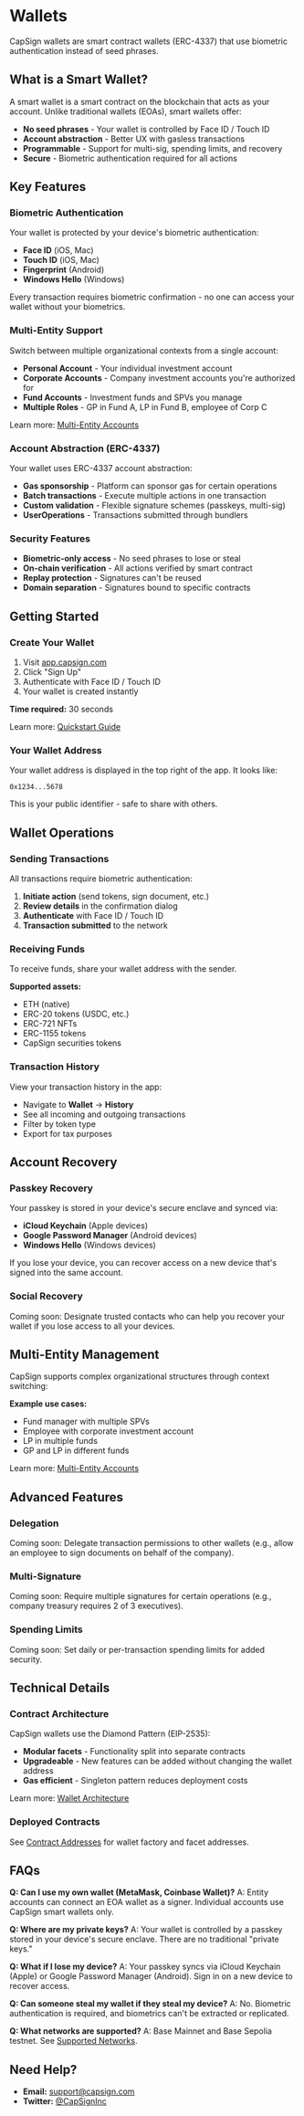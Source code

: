 # Wallets

CapSign wallets are smart contract wallets (ERC-4337) that use biometric authentication instead of seed phrases.

## What is a Smart Wallet?

A smart wallet is a smart contract on the blockchain that acts as your account. Unlike traditional wallets (EOAs), smart wallets offer:

- **No seed phrases** - Your wallet is controlled by Face ID / Touch ID
- **Account abstraction** - Better UX with gasless transactions
- **Programmable** - Support for multi-sig, spending limits, and recovery
- **Secure** - Biometric authentication required for all actions

## Key Features

### Biometric Authentication

Your wallet is protected by your device's biometric authentication:

- **Face ID** (iOS, Mac)
- **Touch ID** (iOS, Mac)
- **Fingerprint** (Android)
- **Windows Hello** (Windows)

Every transaction requires biometric confirmation - no one can access your wallet without your biometrics.

### Multi-Entity Support

Switch between multiple organizational contexts from a single account:

- **Personal Account** - Your individual investment account
- **Corporate Accounts** - Company investment accounts you're authorized for
- **Fund Accounts** - Investment funds and SPVs you manage
- **Multiple Roles** - GP in Fund A, LP in Fund B, employee of Corp C

Learn more: [Multi-Entity Accounts](multi-entity-accounts.md)

### Account Abstraction (ERC-4337)

Your wallet uses ERC-4337 account abstraction:

- **Gas sponsorship** - Platform can sponsor gas for certain operations
- **Batch transactions** - Execute multiple actions in one transaction
- **Custom validation** - Flexible signature schemes (passkeys, multi-sig)
- **UserOperations** - Transactions submitted through bundlers

### Security Features

- **Biometric-only access** - No seed phrases to lose or steal
- **On-chain verification** - All actions verified by smart contract
- **Replay protection** - Signatures can't be reused
- **Domain separation** - Signatures bound to specific contracts

## Getting Started

### Create Your Wallet

1. Visit [app.capsign.com](https://app.capsign.com)
2. Click "Sign Up"
3. Authenticate with Face ID / Touch ID
4. Your wallet is created instantly

**Time required:** 30 seconds

Learn more: [Quickstart Guide](/quickstart.md)

### Your Wallet Address

Your wallet address is displayed in the top right of the app. It looks like:

```
0x1234...5678
```

This is your public identifier - safe to share with others.

## Wallet Operations

### Sending Transactions

All transactions require biometric authentication:

1. **Initiate action** (send tokens, sign document, etc.)
2. **Review details** in the confirmation dialog
3. **Authenticate** with Face ID / Touch ID
4. **Transaction submitted** to the network

### Receiving Funds

To receive funds, share your wallet address with the sender.

**Supported assets:**
- ETH (native)
- ERC-20 tokens (USDC, etc.)
- ERC-721 NFTs
- ERC-1155 tokens
- CapSign securities tokens

### Transaction History

View your transaction history in the app:

- Navigate to **Wallet** → **History**
- See all incoming and outgoing transactions
- Filter by token type
- Export for tax purposes

## Account Recovery

### Passkey Recovery

Your passkey is stored in your device's secure enclave and synced via:

- **iCloud Keychain** (Apple devices)
- **Google Password Manager** (Android devices)
- **Windows Hello** (Windows devices)

If you lose your device, you can recover access on a new device that's signed into the same account.

### Social Recovery

Coming soon: Designate trusted contacts who can help you recover your wallet if you lose access to all your devices.

## Multi-Entity Management

CapSign supports complex organizational structures through context switching:

**Example use cases:**
- Fund manager with multiple SPVs
- Employee with corporate investment account
- LP in multiple funds
- GP and LP in different funds

Learn more: [Multi-Entity Accounts](multi-entity-accounts.md)

## Advanced Features

### Delegation

Coming soon: Delegate transaction permissions to other wallets (e.g., allow an employee to sign documents on behalf of the company).

### Multi-Signature

Coming soon: Require multiple signatures for certain operations (e.g., company treasury requires 2 of 3 executives).

### Spending Limits

Coming soon: Set daily or per-transaction spending limits for added security.

## Technical Details

### Contract Architecture

CapSign wallets use the Diamond Pattern (EIP-2535):

- **Modular facets** - Functionality split into separate contracts
- **Upgradeable** - New features can be added without changing the wallet address
- **Gas efficient** - Singleton pattern reduces deployment costs

Learn more: [Wallet Architecture](/protocol/wallets.md)

### Deployed Contracts

See [Contract Addresses](/reference/contract-addresses.md) for wallet factory and facet addresses.

## FAQs

**Q: Can I use my own wallet (MetaMask, Coinbase Wallet)?**
A: Entity accounts can connect an EOA wallet as a signer. Individual accounts use CapSign smart wallets only.

**Q: Where are my private keys?**
A: Your wallet is controlled by a passkey stored in your device's secure enclave. There are no traditional "private keys."

**Q: What if I lose my device?**
A: Your passkey syncs via iCloud Keychain (Apple) or Google Password Manager (Android). Sign in on a new device to recover access.

**Q: Can someone steal my wallet if they steal my device?**
A: No. Biometric authentication is required, and biometrics can't be extracted or replicated.

**Q: What networks are supported?**
A: Base Mainnet and Base Sepolia testnet. See [Supported Networks](/reference/supported-networks.md).

## Need Help?

- **Email:** support@capsign.com
- **Twitter:** [@CapSignInc](https://twitter.com/CapSignInc)

